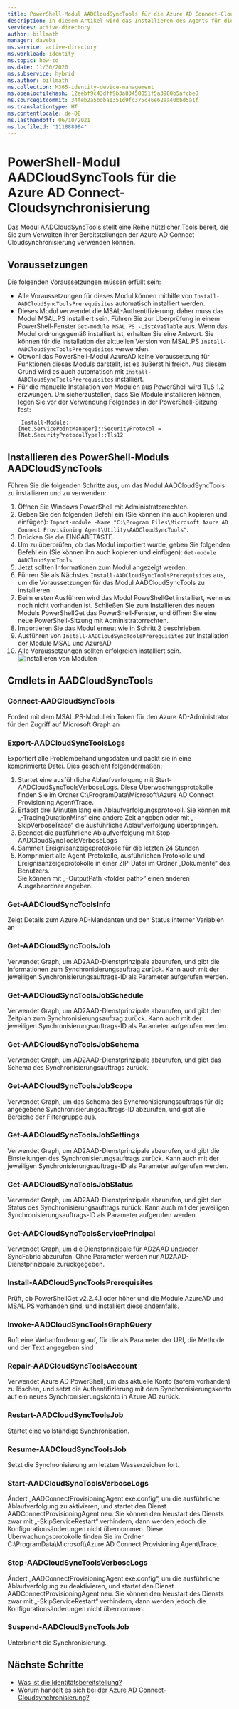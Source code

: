 ```yaml
---
title: PowerShell-Modul AADCloudSyncTools für die Azure AD Connect-Cloudsynchronisierung
description: In diesem Artikel wird das Installieren des Agents für die Azure AD Connect-Cloudbereitstellung beschrieben.
services: active-directory
author: billmath
manager: daveba
ms.service: active-directory
ms.workload: identity
ms.topic: how-to
ms.date: 11/30/2020
ms.subservice: hybrid
ms.author: billmath
ms.collection: M365-identity-device-management
ms.openlocfilehash: 12eebf9c43dff9b3a83458051f5a3980b5afcbe0
ms.sourcegitcommit: 34feb2a5bdba1351d9fc375c46e62aa40bbd5a1f
ms.translationtype: HT
ms.contentlocale: de-DE
ms.lasthandoff: 06/10/2021
ms.locfileid: "111888984"
---
```

# <a name="aadcloudsynctools-powershell-module-for-azure-ad-connect-cloud-sync"></a>PowerShell-Modul AADCloudSyncTools für die Azure AD Connect-Cloudsynchronisierung

Das Modul AADCloudSyncTools stellt eine Reihe nützlicher Tools bereit, die Sie zum Verwalten Ihrer Bereitstellungen der Azure AD Connect-Cloudsynchronisierung verwenden können.

## <a name="pre-requisites"></a>Voraussetzungen
Die folgenden Voraussetzungen müssen erfüllt sein:

- Alle Voraussetzungen für dieses Modul können mithilfe von `Install-AADCloudSyncToolsPrerequisites` automatisch installiert werden.
- Dieses Modul verwendet die MSAL-Authentifizierung, daher muss das Modul MSAL.PS installiert sein. Führen Sie zur Überprüfung in einem PowerShell-Fenster `Get-module MSAL.PS -ListAvailable` aus. Wenn das Modul ordnungsgemäß installiert ist, erhalten Sie eine Antwort. Sie können für die Installation der aktuellen Version von MSAL.PS `Install-AADCloudSyncToolsPrerequisites` verwenden.
- Obwohl das PowerShell-Modul AzureAD keine Voraussetzung für Funktionen dieses Moduls darstellt, ist es äußerst hilfreich. Aus diesem Grund wird es auch automatisch mit `Install-AADCloudSyncToolsPrerequisites` installiert.
- Für die manuelle Installation von Modulen aus PowerShell wird TLS 1.2 erzwungen. Um sicherzustellen, dass Sie Module installieren können, legen Sie vor der Verwendung Folgendes in der PowerShell-Sitzung fest:
  ```
   Install-Module:
  [Net.ServicePointManager]::SecurityProtocol = [Net.SecurityProtocolType]::Tls12 
  ```


## <a name="install-the-aadcloudsynctools-powershell-module"></a>Installieren des PowerShell-Moduls AADCloudSyncTools
Führen Sie die folgenden Schritte aus, um das Modul AADCloudSyncTools zu installieren und zu verwenden:

1. Öffnen Sie Windows PowerShell mit Administratorrechten.
2. Geben Sie den folgenden Befehl ein (Sie können ihn auch kopieren und einfügen): `Import-module -Name "C:\Program Files\Microsoft Azure AD Connect Provisioning Agent\Utility\AADCloudSyncTools"`.
3. Drücken Sie die EINGABETASTE.
4. Um zu überprüfen, ob das Modul importiert wurde, geben Sie folgenden Befehl ein (Sie können ihn auch kopieren und einfügen): `Get-module AADCloudSyncTools`.
5. Jetzt sollten Informationen zum Modul angezeigt werden.
6. Führen Sie als Nächstes `Install-AADCloudSyncToolsPrerequisites` aus, um die Voraussetzungen für das Modul AADCloudSyncTools zu installieren.
7. Beim ersten Ausführen wird das Modul PoweShellGet installiert, wenn es noch nicht vorhanden ist. Schließen Sie zum Installieren des neuen Moduls PowerShellGet das PowerShell-Fenster, und öffnen Sie eine neue PowerShell-Sitzung mit Administratorrechten. 
8. Importieren Sie das Modul erneut wie in Schritt 2 beschrieben.
9. Ausführen von `Install-AADCloudSyncToolsPrerequisites` zur Installation der Module MSAL und AzureAD
11. Alle Voraussetzungen sollten erfolgreich installiert sein. ![Installieren von Modulen](media/reference-powershell/install-1.png)


## <a name="aadcloudsynctools--cmdlets"></a>Cmdlets in AADCloudSyncTools
### <a name="connect-aadcloudsynctools"></a>Connect-AADCloudSyncTools
Fordert mit dem MSAL.PS-Modul ein Token für den Azure AD-Administrator für den Zugriff auf Microsoft Graph an 


### <a name="export-aadcloudsynctoolslogs"></a>Export-AADCloudSyncToolsLogs
Exportiert alle Problembehandlungsdaten und packt sie in eine komprimierte Datei. Dies geschieht folgendermaßen:
 1. Startet eine ausführliche Ablaufverfolgung mit Start-AADCloudSyncToolsVerboseLogs.  Diese Überwachungsprotokolle finden Sie im Ordner C:\ProgramData\Microsoft\Azure AD Connect Provisioning Agent\Trace.
 2. Erfasst drei Minuten lang ein Ablaufverfolgungsprotokoll.
   Sie können mit „-TracingDurationMins“ eine andere Zeit angeben oder mit „-SkipVerboseTrace“ die ausführliche Ablaufverfolgung überspringen.
 3. Beendet die ausführliche Ablaufverfolgung mit Stop-AADCloudSyncToolsVerboseLogs
 4. Sammelt Ereignisanzeigeprotokolle für die letzten 24 Stunden
 5. Komprimiert alle Agent-Protokolle, ausführlichen Protokolle und Ereignisanzeigeprotokolle in einer ZIP-Datei im Ordner „Dokumente“ des Benutzers. 
 </br>Sie können mit „-OutputPath \<folder path\>“ einen anderen Ausgabeordner angeben.

### <a name="get-aadcloudsynctoolsinfo"></a>Get-AADCloudSyncToolsInfo
Zeigt Details zum Azure AD-Mandanten und den Status interner Variablen an

### <a name="get-aadcloudsynctoolsjob"></a>Get-AADCloudSyncToolsJob
Verwendet Graph, um AD2AAD-Dienstprinzipale abzurufen, und gibt die Informationen zum Synchronisierungsauftrag zurück.
Kann auch mit der jeweiligen Synchronisierungsauftrags-ID als Parameter aufgerufen werden.

### <a name="get-aadcloudsynctoolsjobschedule"></a>Get-AADCloudSyncToolsJobSchedule
Verwendet Graph, um AD2AAD-Dienstprinzipale abzurufen, und gibt den Zeitplan zum Synchronisierungsauftrag zurück.
Kann auch mit der jeweiligen Synchronisierungsauftrags-ID als Parameter aufgerufen werden.

### <a name="get-aadcloudsynctoolsjobschema"></a>Get-AADCloudSyncToolsJobSchema
Verwendet Graph, um AD2AAD-Dienstprinzipale abzurufen, und gibt das Schema des Synchronisierungsauftrags zurück.

### <a name="get-aadcloudsynctoolsjobscope"></a>Get-AADCloudSyncToolsJobScope
Verwendet Graph, um das Schema des Synchronisierungsauftrags für die angegebene Synchronisierungsauftrags-ID abzurufen, und gibt alle Bereiche der Filtergruppe aus.

### <a name="get-aadcloudsynctoolsjobsettings"></a>Get-AADCloudSyncToolsJobSettings
Verwendet Graph, um AD2AAD-Dienstprinzipale abzurufen, und gibt die Einstellungen des Synchronisierungsauftrags zurück.
Kann auch mit der jeweiligen Synchronisierungsauftrags-ID als Parameter aufgerufen werden.

### <a name="get-aadcloudsynctoolsjobstatus"></a>Get-AADCloudSyncToolsJobStatus
Verwendet Graph, um AD2AAD-Dienstprinzipale abzurufen, und gibt den Status des Synchronisierungsauftrags zurück.
Kann auch mit der jeweiligen Synchronisierungsauftrags-ID als Parameter aufgerufen werden.

### <a name="get-aadcloudsynctoolsserviceprincipal"></a>Get-AADCloudSyncToolsServicePrincipal
Verwendet Graph, um die Dienstprinzipale für AD2AAD und/oder SyncFabric abzurufen.
Ohne Parameter werden nur AD2AAD-Dienstprinzipale zurückgegeben.

### <a name="install-aadcloudsynctoolsprerequisites"></a>Install-AADCloudSyncToolsPrerequisites
Prüft, ob PowerShellGet v2.2.4.1 oder höher und die Module AzureAD und MSAL.PS vorhanden sind, und installiert diese andernfalls.

### <a name="invoke-aadcloudsynctoolsgraphquery"></a>Invoke-AADCloudSyncToolsGraphQuery
Ruft eine Webanforderung auf, für die als Parameter der URI, die Methode und der Text angegeben sind

### <a name="repair-aadcloudsynctoolsaccount"></a>Repair-AADCloudSyncToolsAccount
Verwendet Azure AD PowerShell, um das aktuelle Konto (sofern vorhanden) zu löschen, und setzt die Authentifizierung mit dem Synchronisierungskonto auf ein neues Synchronisierungskonto in Azure AD zurück.

### <a name="restart-aadcloudsynctoolsjob"></a>Restart-AADCloudSyncToolsJob
Startet eine vollständige Synchronisation.

### <a name="resume-aadcloudsynctoolsjob"></a>Resume-AADCloudSyncToolsJob
Setzt die Synchronisierung am letzten Wasserzeichen fort.

### <a name="start-aadcloudsynctoolsverboselogs"></a>Start-AADCloudSyncToolsVerboseLogs
Ändert „AADConnectProvisioningAgent.exe.config“, um die ausführliche Ablaufverfolgung zu aktivieren, und startet den Dienst AADConnectProvisioningAgent neu. Sie können den Neustart des Diensts zwar mit „-SkipServiceRestart“ verhindern, dann werden jedoch die Konfigurationsänderungen nicht übernommen.  Diese Überwachungsprotokolle finden Sie im Ordner C:\ProgramData\Microsoft\Azure AD Connect Provisioning Agent\Trace.

### <a name="stop-aadcloudsynctoolsverboselogs"></a>Stop-AADCloudSyncToolsVerboseLogs
Ändert „AADConnectProvisioningAgent.exe.config“, um die ausführliche Ablaufverfolgung zu deaktivieren, und startet den Dienst AADConnectProvisioningAgent neu. Sie können den Neustart des Diensts zwar mit „-SkipServiceRestart“ verhindern, dann werden jedoch die Konfigurationsänderungen nicht übernommen.

### <a name="suspend-aadcloudsynctoolsjob"></a>Suspend-AADCloudSyncToolsJob
Unterbricht die Synchronisierung.

## <a name="next-steps"></a>Nächste Schritte 

- [Was ist die Identitätsbereitstellung?](what-is-provisioning.md)
- [Worum handelt es sich bei der Azure AD Connect-Cloudsynchronisierung?](what-is-cloud-sync.md)

